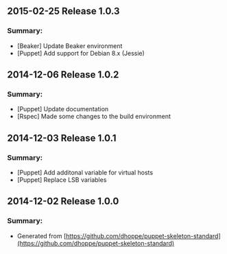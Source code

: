 ## 2015-02-25 Release 1.0.3
### Summary:
- [Beaker] Update Beaker environment
- [Puppet] Add support for Debian 8.x (Jessie)

## 2014-12-06 Release 1.0.2
### Summary:
- [Puppet] Update documentation
- [Rspec] Made some changes to the build environment

## 2014-12-03 Release 1.0.1
### Summary:
- [Puppet] Add additonal variable for virtual hosts
- [Puppet] Replace LSB variables

## 2014-12-02 Release 1.0.0
### Summary:
- Generated from [https://github.com/dhoppe/puppet-skeleton-standard](https://github.com/dhoppe/puppet-skeleton-standard)
